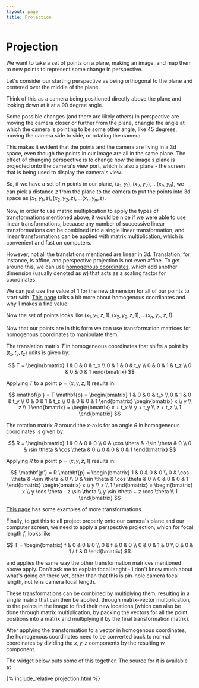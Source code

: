 ```yaml
---
layout: page
title: Projection
---
```


# Projection

We want to take a set of points on a plane, making an image, and map them to new points to represent some change in perspective.

Let's consider our starting perspective as being orthogonal to the plane and centered over the middle of the plane.

Think of this as a camera being positioned directly above the plane and looking down at it at a 90 degree angle.

Some possible changes (and there are likely others) in perspective are moving the camera closer or further from the plane, changle the angle at which
the camera is pointing to be some other angle, like 45 degrees, moving the camera side to side, or rotating the camera.

This makes it evident that the points and the camera are living in a 3d space, even though the points in our image are all in
the same plane. The effect of changing perspective is to change how the image's plane is projected onto the camera's view port, which
is also a plane - the screen that is being used to display the camera's view.

So, if we have a set of $n$ points in our plane, ${(x_1, y_1), (x_2, y_2), \dots (x_n, y_n)}$, we can pick a distance $z$ from the plane
to the camera to put the points into 3d space as ${(x_1, y_1, z), (x_2, y_2, z), \dots (x_n, y_n, z)}.$ 

Now, in order to use matrix multiplication to apply the types of transformations mentioned above, it would be nice if we were able to use
linear transformations, because any number of successive linear transformations can be combined into a single linear transformation, and
linear transformations can be applied with matrix multiplication, which is convenient and fast on computers.

However, not all the translations mentioned are linear in 3d. Translation, for instance, is affine, and perspective projection is not even
affine. To get around this, we can use [homogenous coordinates](https://en.wikipedia.org/wiki/Homogeneous_coordinates), which add another dimension
(usually denoted as $w$) that acts as a scaling factor for coordinates.

We can just use the value of 1 for the new dimension for all of our points to start with. [This page](https://www.tomdalling.com/blog/modern-opengl/explaining-homogenous-coordinates-and-projective-geometry/) talks a bit more about homogenous coordiantes and why 1 makes a fine value.

Now the set of points looks like ${(x_1, y_1, z, 1), (x_2, y_2, z, 1), \dots (x_n, y_n, z, 1)}.$

Now that our points are in this form we can use transformation matrices for homogenous coordinates to manipulate them.

The translation matrix $T$ in homogeneous coordinates that shifts a point by $(t_x, t_y, t_z)$ units is given by:

$$
T = \begin{bmatrix}
1 & 0 & 0 & t_x \\
0 & 1 & 0 & t_y \\
0 & 0 & 1 & t_z \\
0 & 0 & 0 & 1
\end{bmatrix}
$$

Applying $T$ to a point $\mathbf{p} = (x, y, z, 1)$ results in:

$$
\mathbf{p'} = T \mathbf{p} = \begin{bmatrix}
1 & 0 & 0 & t_x \\
0 & 1 & 0 & t_y \\
0 & 0 & 1 & t_z \\
0 & 0 & 0 & 1
\end{bmatrix} \begin{bmatrix}
x \\
y \\
z \\
1
\end{bmatrix} = \begin{bmatrix}
x + t_x \\
y + t_y \\
z + t_z \\
1
\end{bmatrix}
$$

The rotation matrix $R$ around the $x$-axis for an angle $\theta$ in homogeneous coordinates is given by:

$$
R = \begin{bmatrix}
1 & 0 & 0 & 0 \\
0 & \cos \theta & -\sin \theta & 0 \\
0 & \sin \theta & \cos \theta & 0 \\
0 & 0 & 0 & 1
\end{bmatrix}
$$

Applying $R$ to a point $\mathbf{p} = (x, y, z, 1)$ results in:

$$
\mathbf{p'} = R \mathbf{p} = \begin{bmatrix}
1 & 0 & 0 & 0 \\
0 & \cos \theta & -\sin \theta & 0 \\
0 & \sin \theta & \cos \theta & 0 \\
0 & 0 & 0 & 1
\end{bmatrix} \begin{bmatrix}
x \\
y \\
z \\
1
\end{bmatrix} = \begin{bmatrix}
x \\
y \cos \theta - z \sin \theta \\
y \sin \theta + z \cos \theta \\
1
\end{bmatrix}
$$

[This page](https://www.brainvoyager.com/bv/doc/UsersGuide/CoordsAndTransforms/SpatialTransformationMatrices.html) has some examples of more transformations.

Finally, to get this to all project properly onto our camera's plane and our computer screen, we need to apply a perspective projection, which for focal length $f$, looks like

$$
T = \begin{bmatrix}
f & 0 & 0 & 0 \\
0 & f & 0 & 0 \\
0 & 0 & 1 & 0 \\
0 & 0 & 1 / f & 0
\end{bmatrix}
$$

and applies the same way the other transformation matrices mentioned above apply. Don't ask me to explain focal lenght - I don't know much about what's going on there yet, other than that this is pin-hole camera focal length, not lens camera focal length.

These transformations can be combined by multiplying them, resulting in a single matrix that can then be applied, through matrix-vector multiplication, to the points in the image to find their new locations (which can also be done through matrix multiplication, by packing the vectors for all the point positions into a matrix and multiplying it by the final transformation matrix).

After applying the transformation to a vector in homogenous coordinates, the homogenous coordinates need to be converted back to normal coordinates by dividing the $x, y, z$ components by
the resulting $w$ component.

The widget below puts some of this together. The source for it is available at

{% include_relative projection.html %}

